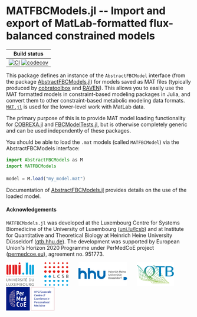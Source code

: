 
# MATFBCModels.jl -- Import and export of MatLab-formatted flux-balanced constrained models


| Build status |
|:---:|
| [![CI](https://github.com/COBREXA/MATFBCModels.jl/actions/workflows/ci.yml/badge.svg?branch=master)](https://github.com/COBREXA/MATFBCModels.jl/actions/workflows/ci.yml) [![codecov](https://codecov.io/gh/COBREXA/MATFBCModels.jl/branch/master/graph/badge.svg?token=A2ui7exGIH)](https://codecov.io/gh/COBREXA/MATFBCModels.jl) |

This package defines an instance of the `AbstractFBCModel` interface (from the
package
[AbstractFBCModels.jl](https://github.com/COBREXA/AbstractFBCModels.jl)) for
models saved as MAT files (typically produced by
[cobratoolbox](https://opencobra.github.io/cobratoolbox/stable/) and
[RAVEN](https://github.com/SysBioChalmers/RAVEN)). This allows you to easily
use the MAT formatted models in constraint-based modeling packages in Julia,
and convert them to other constraint-based metabolic modeling data formats.
[`MAT.jl`](https://github.com/JuliaIO/MAT.jl) is used for the lower-level work
with MatLab data.

The primary purpose of this is to provide MAT model loading functionality for
[COBREXA.jl](https://github.com/LCSB-BioCore/COBREXA.jl) and
[FBCModelTests.jl](https://github.com/LCSB-BioCore/FBCModelTests.jl), but is
otherwise completely generic and can be used independently of these packages.

You should be able to load the `.mat` models (called `MATFBCModel`) via the
AbstractFBCModels interface:

```julia
import AbstractFBCModels as M
import MATFBCModels

model = M.load("my_model.mat")
```

Documentation of
[AbstractFBCModels.jl](https://github.com/COBREXA/AbstractFBCModels.jl)
provides details on the use of the loaded model.

#### Acknowledgements

`MATFBCModels.jl` was developed at the Luxembourg Centre for Systems
Biomedicine of the University of Luxembourg
([uni.lu/lcsb](https://www.uni.lu/lcsb))
and at Institute for Quantitative and Theoretical Biology at Heinrich Heine
University Düsseldorf ([qtb.hhu.de](https://www.qtb.hhu.de/en/)).
The development was supported by European Union's Horizon 2020 Programme under
PerMedCoE project ([permedcoe.eu](https://www.permedcoe.eu/)),
agreement no. 951773.

<img src="docs/src/assets/unilu.svg" alt="Uni.lu logo" height="64px">   <img src="docs/src/assets/lcsb.svg" alt="LCSB logo" height="64px">   <img src="docs/src/assets/hhu.svg" alt="HHU logo" height="64px" style="height:64px; width:auto">   <img src="docs/src/assets/qtb.svg" alt="QTB logo" height="64px" style="height:64px; width:auto">   <img src="docs/src/assets/permedcoe.svg" alt="PerMedCoE logo" height="64px">
